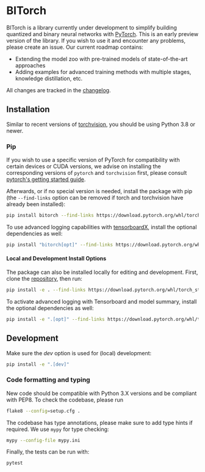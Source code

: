 # BITorch

BITorch is a library currently under development to simplify building quantized and binary neural networks
with [PyTorch](https://pytorch.org/).
This is an early preview version of the library.
If you wish to use it and encounter any problems, please create an issue.
Our current roadmap contains:

- Extending the model zoo with pre-trained models of state-of-the-art approaches
- Adding examples for advanced training methods with multiple stages, knowledge distillation, etc.

All changes are tracked in the [changelog](CHANGELOG.md).

## Installation

Similar to recent versions of [torchvision](https://github.com/pytorch/vision), you should be using Python 3.8 or newer.

### Pip

If you wish to use a specific version of PyTorch for compatibility with certain devices or CUDA versions,
we advise on installing the corresponding versions of `pytorch` and `torchvision` first,
please consult [pytorch's getting started guide](https://pytorch.org/get-started/locally/).

Afterwards, or if no special version is needed, install the package with pip
(the `--find-links` option can be removed if torch and torchvision have already been installed):
```bash
pip install bitorch --find-links https://download.pytorch.org/whl/torch_stable.html
```

To use advanced logging capabilities with [tensorboardX](https://github.com/lanpa/tensorboardX), install the optional dependencies as well:
```bash
pip install "bitorch[opt]" --find-links https://download.pytorch.org/whl/torch_stable.html
```

#### Local and Development Install Options

The package can also be installed locally for editing and development.
First, clone the [repository](https://github.com/hpi-xnor/bitorch), then run:
```bash
pip install -e . --find-links https://download.pytorch.org/whl/torch_stable.html
```

To activate advanced logging with Tensorboard and model summary, install the optional dependencies as well:
```bash
pip install -e ".[opt]" --find-links https://download.pytorch.org/whl/torch_stable.html
```

## Development

Make sure the _dev_ option is used for (local) development:
```bash
pip install -e ".[dev]"
```

### Code formatting and typing

New code should be compatible with Python 3.X versions and be compliant with PEP8. To check the codebase, please run
```bash
flake8 --config=setup.cfg .
```

The codebase has type annotations, please make sure to add type hints if required. We use `mypy` for type checking:
```bash
mypy --config-file mypy.ini
```

Finally, the tests can be run with:
```bash
pytest
```
